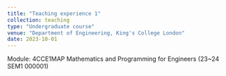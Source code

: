 ```yaml
---
title: "Teaching experience 1"
collection: teaching
type: "Undergraduate course"
venue: "Department of Engineering, King's College London"
date: 2023-10-01
---
```

Module: 4CCE1MAP Mathematics and Programming for Engineers (23~24 SEM1 000001)
